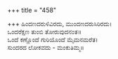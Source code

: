 +++
title = "458"

+++
ಹಿಂದಣದರುಳಿವಿರದು, ಮುಂದಣದರುಸಿರಿರದು।  
ಒಂದರೆಕ್ಷಣ ತುಂಬಿ ತೋರುವುದನಂತ॥  
ಒಂದೆ ಕಣ್ಣೊಂದೆ ಗುರಿಯೊಂದೆ ಮೈಮನಮರೆತ।  
ಸುಂದರದ ಲೋಕವದು - ಮಂಕುತಿಮ್ಮ॥  
